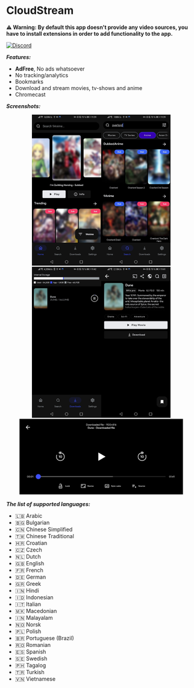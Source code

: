 # CloudStream

**⚠️ Warning: By default this app doesn't provide any video sources, you have to install extensions in order to add functionality to the app.**


[![Discord](https://invidget.switchblade.xyz/5Hus6fM)](https://discord.gg/5Hus6fM)

***Features:***
+ **AdFree**, No ads whatsoever
+ No tracking/analytics
+ Bookmarks
+ Download and stream movies, tv-shows and anime
+ Chromecast

***Screenshots:***
 <p  align="center">
<img src="./.github/home.jpg" height="400"/><img src="./.github/search.jpg" height="400"/><img  src="./.github/downloads.jpg" height="400"/><img src="./.github/results.jpg" height="400"/> 
<img src="./.github/player.jpg" height="200"/></p>

***The list of supported languages:***
* 🇱🇧 Arabic
* 🇧🇬 Bulgarian
* 🇨🇳 Chinese Simplified
* 🇹🇼 Chinese Traditional
* 🇭🇷 Croatian
* 🇨🇿 Czech
* 🇳🇱 Dutch
* 🇬🇧 English
* 🇫🇷 French
* 🇩🇪 German
* 🇬🇷 Greek
* 🇮🇳 Hindi
* 🇮🇩 Indonesian
* 🇮🇹 Italian
* 🇲🇰 Macedonian
* 🇮🇳 Malayalam
* 🇳🇴 Norsk
* 🇵🇱 Polish
* 🇧🇷 Portuguese (Brazil)
* 🇷🇴 Romanian
* 🇪🇸 Spanish
* 🇸🇪 Swedish
* 🇵🇭 Tagalog
* 🇹🇷 Turkish
* 🇻🇳 Vietnamese

